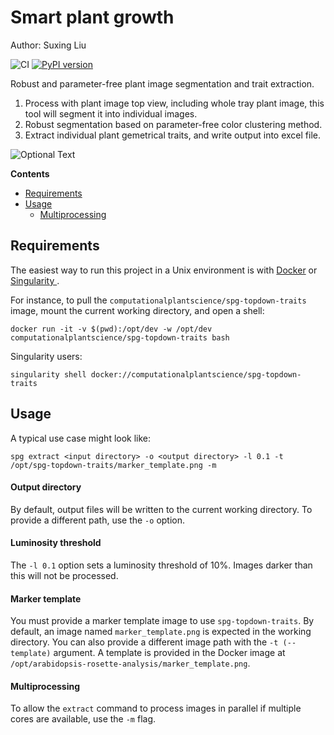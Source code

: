 # Smart plant growth

Author: Suxing Liu

![CI](https://github.com/Computational-Plant-Science/arabidopsis-rosette-analysis/workflows/CI/badge.svg)
[![PyPI version](https://badge.fury.io/py/arabidopsis-rosette-analysis.svg)](https://badge.fury.io/py/arabidopsis-rosette-analysis)

Robust and parameter-free plant image segmentation and trait extraction.

1. Process with plant image top view, including whole tray plant image, this tool will segment it into individual images.
2. Robust segmentation based on parameter-free color clustering method.
3. Extract individual plant gemetrical traits, and write output into excel file.

![Optional Text](../master/media/image_01.png)

<!-- START doctoc generated TOC please keep comment here to allow auto update -->
<!-- DON'T EDIT THIS SECTION, INSTEAD RE-RUN doctoc TO UPDATE -->
**Contents**

- [Requirements](#requirements)
- [Usage](#usage)
  - [Multiprocessing](#multiprocessing)

<!-- END doctoc generated TOC please keep comment here to allow auto update -->

## Requirements

The easiest way to run this project in a Unix environment is with [Docker](https://www.docker.com/) or [Singularity ](https://sylabs.io/singularity/).

For instance, to pull the `computationalplantscience/spg-topdown-traits` image, mount the current working directory, and open a shell:

`docker run -it -v $(pwd):/opt/dev -w /opt/dev computationalplantscience/spg-topdown-traits bash`

Singularity users:

`singularity shell docker://computationalplantscience/spg-topdown-traits`

## Usage

A typical use case might look like:

`spg extract <input directory> -o <output directory> -l 0.1 -t /opt/spg-topdown-traits/marker_template.png -m`

#### Output directory

By default, output files will be written to the current working directory. To provide a different path, use the `-o` option.

#### Luminosity threshold

The `-l 0.1` option sets a luminosity threshold of 10%. Images darker than this will not be processed.

#### Marker template

You must provide a marker template image to use `spg-topdown-traits`. By default, an image named `marker_template.png` is expected in the working directory. You can also provide a different image path with the `-t (--template)` argument. A template is provided in the Docker image at `/opt/arabidopsis-rosette-analysis/marker_template.png`.

#### Multiprocessing

To allow the `extract` command to process images in parallel if multiple cores are available, use the `-m` flag.
